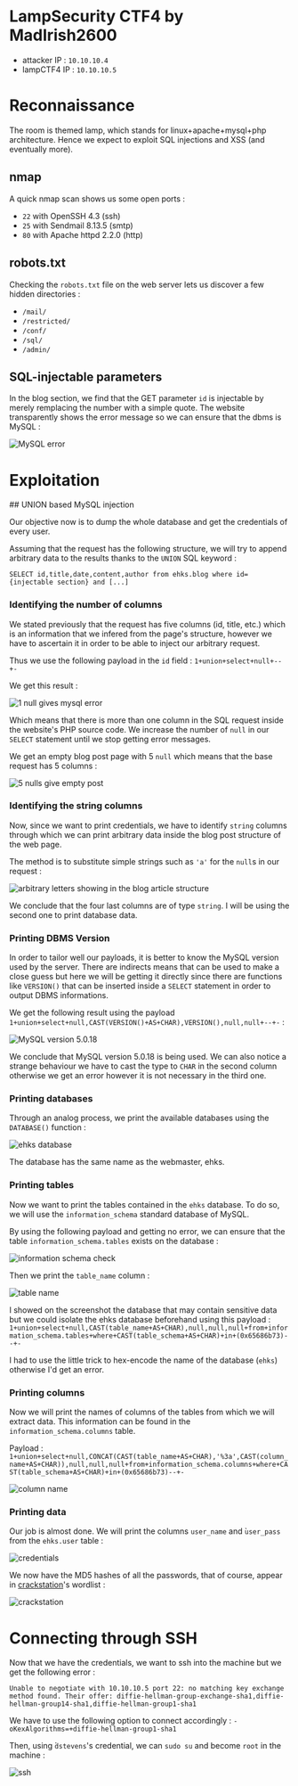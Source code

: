 # LampSecurity CTF4 by MadIrish2600

- attacker IP : `10.10.10.4`
- lampCTF4 IP : `10.10.10.5`

# Reconnaissance

The room is themed lamp, which stands for linux+apache+mysql+php architecture. Hence we expect to exploit SQL injections and XSS (and eventually more).

## nmap

A quick nmap scan shows us some open ports :

- `22` with OpenSSH 4.3 (ssh)
- `25` with Sendmail 8.13.5 (smtp)
- `80` with Apache httpd 2.2.0 (http)

## robots.txt

Checking the `robots.txt` file on the web server lets us discover a few hidden directories :

- `/mail/`
- `/restricted/`
- `/conf/`
- `/sql/`
- `/admin/`

## SQL-injectable parameters

In the blog section, we find that the GET parameter `id` is injectable by merely remplacing the number with a simple quote. The website transparently shows the error message so we can ensure that the dbms is MySQL :

![MySQL error](error.png)

# Exploitation

## UNION based MySQL injection

Our objective now is to dump the whole database and get the credentials of every user.

Assuming that the request has the following structure, we will try to append arbitrary data to the results thanks to the `UNION` SQL keyword :

`SELECT id,title,date,content,author from ehks.blog where id={injectable section} and [...]`

### Identifying the number of columns

We stated previously that the request has five columns (id, title, etc.) which is an information that we infered from the page's structure, however we have to ascertain it in order to be able to inject our arbitrary request.

Thus we use the following payload in the `id` field : `1+union+select+null+--+-`

We get this result : 

![1 null gives mysql error](1null.png)

Which means that there is more than one column in the SQL request inside the website's PHP source code. We increase the number of `null` in our `SELECT` statement until we stop getting error messages.

We get an empty blog post page with 5 `null` which means that the base request has 5 columns :

![5 nulls give empty post](5null.png)

### Identifying the string columns

Now, since we want to print credentials, we have to identify `string` columns through which we can print arbitrary data inside the blog post structure of the web page.

The method is to substitute simple strings such as `'a'` for the `null`s in our request :

![arbitrary letters showing in the blog article structure](strings.png)

We conclude that the four last columns are of type `string`. I will be using the second one to print database data.

### Printing DBMS Version

In order to tailor well our payloads, it is better to know the MySQL version used by the server.
There are indirects means that can be used to make a close guess but here we will be getting it directly since there are functions like `VERSION()` that can be inserted inside a `SELECT` statement in order to output DBMS informations.

We get the following result using the payload `1+union+select+null,CAST(VERSION()+AS+CHAR),VERSION(),null,null+--+-` :

![MySQL version 5.0.18](version.png)

We conclude that MySQL version 5.0.18 is being used. We can also notice a strange behaviour we have to cast the type to `CHAR` in the second column otherwise we get an error however it is not necessary in the third one.

### Printing databases

Through an analog process, we print the available databases using the `DATABASE()` function :

![ehks database](database.png)

The database has the same name as the webmaster, ehks.

### Printing tables

Now we want to print the tables contained in the `ehks` database. To do so, we will use the `information_schema` standard database of MySQL.

By using the following payload and getting no error, we can ensure that the table `information_schema.tables` exists on the database :

![information schema check](information_schema_check.png)

Then we print the `table_name` column :

![table name](table_name.png)

I showed on the screenshot the database that may contain sensitive data but we could isolate the ehks database beforehand using this payload : `1+union+select+null,CAST(table_name+AS+CHAR),null,null,null+from+information_schema.tables+where+CAST(table_schema+AS+CHAR)+in+(0x65686b73)--+-`

I had to use the little trick to hex-encode the name of the database (`ehks`) otherwise I'd get an error.

### Printing columns

Now we will print the names of columns of the tables from which we will extract data. This information can be found in the `information_schema.columns` table.

Payload : `1+union+select+null,CONCAT(CAST(table_name+AS+CHAR),'%3a',CAST(column_name+AS+CHAR)),null,null,null+from+information_schema.columns+where+CAST(table_schema+AS+CHAR)+in+(0x65686b73)--+-`

![column name](columns.png)

### Printing data

Our job is almost done. We will print the columns `user_name` and ̀`user_pass` from the `ehks.user` table :

![credentials](credentials.png)

We now have the MD5 hashes of all the passwords, that of course, appear in [crackstation](https://crackstation.net)'s wordlist :

![crackstation](crackstation.png)

# Connecting through SSH

Now that we have the credentials, we want to ssh into the machine but we get the following error :

 `Unable to negotiate with 10.10.10.5 port 22: no matching key exchange method found. Their offer: diffie-hellman-group-exchange-sha1,diffie-hellman-group14-sha1,diffie-hellman-group1-sha1`

We have to use the following option to connect accordingly : `-oKexAlgorithms=+diffie-hellman-group1-sha1`

Then, using ̀`dstevens`'s credential, we can `sudo su` and become `root` in the machine :

![ssh](ssh.png)
